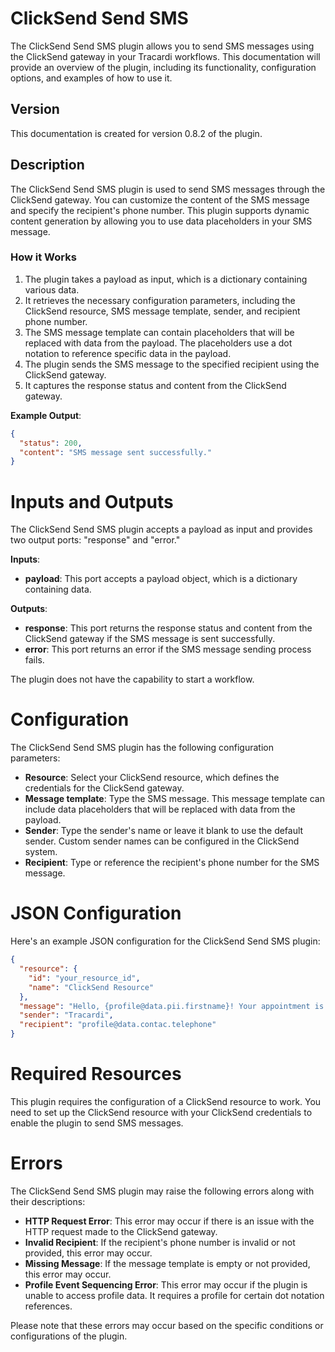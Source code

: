# ClickSend Send SMS

The ClickSend Send SMS plugin allows you to send SMS messages using the ClickSend gateway in your Tracardi workflows. This documentation will provide an overview of the plugin, including its functionality, configuration options, and examples of how to use it.

## Version

This documentation is created for version 0.8.2 of the plugin.

## Description

The ClickSend Send SMS plugin is used to send SMS messages through the ClickSend gateway. You can customize the content of the SMS message and specify the recipient's phone number. This plugin supports dynamic content generation by allowing you to use data placeholders in your SMS message.

### How it Works

1. The plugin takes a payload as input, which is a dictionary containing various data.
2. It retrieves the necessary configuration parameters, including the ClickSend resource, SMS message template, sender, and recipient phone number.
3. The SMS message template can contain placeholders that will be replaced with data from the payload. The placeholders use a dot notation to reference specific data in the payload.
4. The plugin sends the SMS message to the specified recipient using the ClickSend gateway.
5. It captures the response status and content from the ClickSend gateway.

**Example Output**:
```json
{
  "status": 200,
  "content": "SMS message sent successfully."
}
```

# Inputs and Outputs

The ClickSend Send SMS plugin accepts a payload as input and provides two output ports: "response" and "error."

**Inputs**:
- __payload__: This port accepts a payload object, which is a dictionary containing data.

**Outputs**:
- __response__: This port returns the response status and content from the ClickSend gateway if the SMS message is sent successfully.
- __error__: This port returns an error if the SMS message sending process fails.

The plugin does not have the capability to start a workflow.

# Configuration

The ClickSend Send SMS plugin has the following configuration parameters:

- __Resource__: Select your ClickSend resource, which defines the credentials for the ClickSend gateway.
- __Message template__: Type the SMS message. This message template can include data placeholders that will be replaced with data from the payload.
- __Sender__: Type the sender's name or leave it blank to use the default sender. Custom sender names can be configured in the ClickSend system.
- __Recipient__: Type or reference the recipient's phone number for the SMS message.

# JSON Configuration

Here's an example JSON configuration for the ClickSend Send SMS plugin:

```json
{
  "resource": {
    "id": "your_resource_id",
    "name": "ClickSend Resource"
  },
  "message": "Hello, {profile@data.pii.firstname}! Your appointment is confirmed for {payload@appointment.date}.",
  "sender": "Tracardi",
  "recipient": "profile@data.contac.telephone"
}
```

# Required Resources

This plugin requires the configuration of a ClickSend resource to work. You need to set up the ClickSend resource with your ClickSend credentials to enable the plugin to send SMS messages.

# Errors

The ClickSend Send SMS plugin may raise the following errors along with their descriptions:

- **HTTP Request Error**: This error may occur if there is an issue with the HTTP request made to the ClickSend gateway.
- **Invalid Recipient**: If the recipient's phone number is invalid or not provided, this error may occur.
- **Missing Message**: If the message template is empty or not provided, this error may occur.
- **Profile Event Sequencing Error**: This error may occur if the plugin is unable to access profile data. It requires a profile for certain dot notation references.

Please note that these errors may occur based on the specific conditions or configurations of the plugin.
